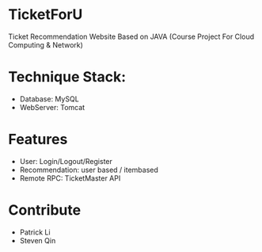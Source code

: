 # TicketForU
Ticket Recommendation Website Based on JAVA (Course Project For Cloud Computing & Network)


# Technique Stack:
+ Database: MySQL
+ WebServer: Tomcat

# Features
+ User: Login/Logout/Register
+ Recommendation: user based / itembased
+ Remote RPC: TicketMaster API

# Contribute
+ Patrick Li 
+ Steven Qin


